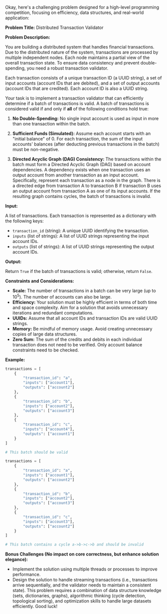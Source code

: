 Okay, here's a challenging problem designed for a high-level programming competition, focusing on efficiency, data structures, and real-world application:

**Problem Title:** Distributed Transaction Validator

**Problem Description:**

You are building a distributed system that handles financial transactions. Due to the distributed nature of the system, transactions are processed by multiple independent nodes. Each node maintains a partial view of the overall transaction state. To ensure data consistency and prevent double-spending, you need a robust transaction validator.

Each transaction consists of a unique transaction ID (a UUID string), a set of input accounts (account IDs that are debited), and a set of output accounts (account IDs that are credited). Each account ID is also a UUID string.

Your task is to implement a transaction validator that can efficiently determine if a batch of transactions is valid.  A batch of transactions is considered valid if and only if **all** of the following conditions hold true:

1.  **No Double-Spending:** No single input account is used as input in more than one transaction within the batch.

2.  **Sufficient Funds (Simulated):** Assume each account starts with an "initial balance" of 0. For each transaction, the sum of the input accounts' balances (after deducting previous transactions in the batch) must be non-negative.

3.  **Directed Acyclic Graph (DAG) Consistency:** The transactions within the batch must form a Directed Acyclic Graph (DAG) based on account dependencies.  A dependency exists when one transaction uses an output account from another transaction as an input account. Specifically, represent each transaction as a node in the graph. There is a directed edge from transaction A to transaction B if transaction B uses an output account from transaction A as one of its input accounts. If the resulting graph contains cycles, the batch of transactions is invalid.

**Input:**

A list of transactions. Each transaction is represented as a dictionary with the following keys:

*   `transaction_id` (string): A unique UUID identifying the transaction.
*   `inputs` (list of strings): A list of UUID strings representing the input account IDs.
*   `outputs` (list of strings): A list of UUID strings representing the output account IDs.

**Output:**

Return `True` if the batch of transactions is valid; otherwise, return `False`.

**Constraints and Considerations:**

*   **Scale:** The number of transactions in a batch can be very large (up to 10<sup>5</sup>). The number of accounts can also be large.
*   **Efficiency:** Your solution must be highly efficient in terms of both time and space complexity. Aim for a solution that avoids unnecessary iterations and redundant computations.
*   **UUIDs:**  Assume that all account IDs and transaction IDs are valid UUID strings.
*   **Memory:** Be mindful of memory usage. Avoid creating unnecessary copies of large data structures.
*   **Zero Sum:** The sum of the credits and debits in each individual transaction does not need to be verified. Only account balance constraints need to be checked.

**Example:**

```python
transactions = [
    {
        "transaction_id": "a",
        "inputs": ["account1"],
        "outputs": ["account2"]
    },
    {
        "transaction_id": "b",
        "inputs": ["account2"],
        "outputs": ["account3"]
    },
    {
        "transaction_id": "c",
        "inputs": ["account4"],
        "outputs": ["account1"]
    }
]

# This batch should be valid
```

```python
transactions = [
    {
        "transaction_id": "a",
        "inputs": ["account1"],
        "outputs": ["account2"]
    },
    {
        "transaction_id": "b",
        "inputs": ["account2"],
        "outputs": ["account3"]
    },
    {
        "transaction_id": "c",
        "inputs": ["account3"],
        "outputs": ["account2"]
    }
]

# This batch contains a cycle a->b->c->b and should be invalid
```

**Bonus Challenges (No impact on core correctness, but enhance solution elegance):**

*   Implement the solution using multiple threads or processes to improve performance.
*   Design the solution to handle streaming transactions (i.e., transactions arrive sequentially, and the validator needs to maintain a consistent state).
This problem requires a combination of data structure knowledge (sets, dictionaries, graphs), algorithmic thinking (cycle detection, topological sorting), and optimization skills to handle large datasets efficiently. Good luck!
